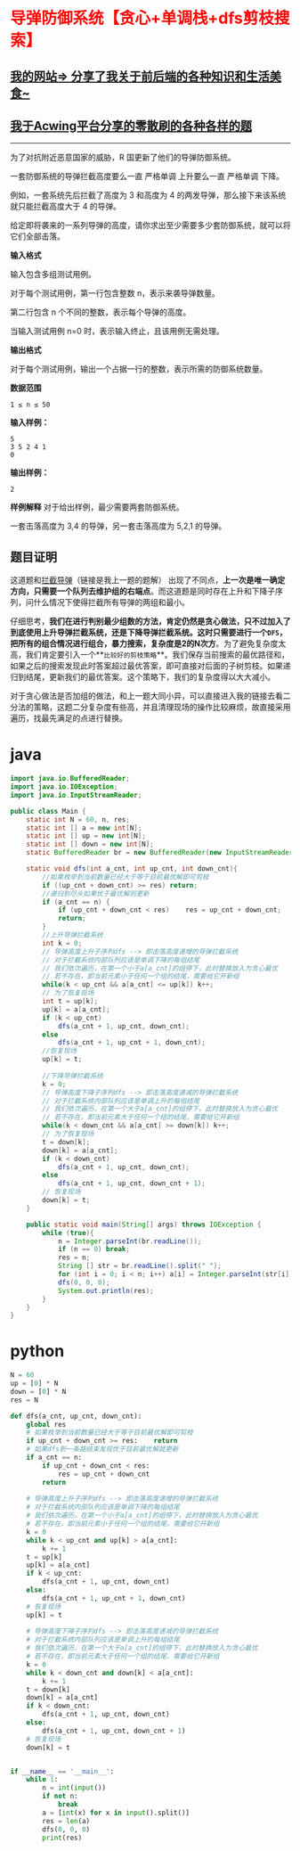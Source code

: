 # <font color='red'>导弹防御系统【贪心+单调栈+dfs剪枝搜索】</font>

## [我的网站=> 分享了我关于前后端的各种知识和生活美食~](https://www.fanxy.cloud)

## [我于Acwing平台分享的零散刷的各种各样的题](https://www.acwing.com/blog/content/33005/) 

----------
为了对抗附近恶意国家的威胁，R 国更新了他们的导弹防御系统。

一套防御系统的导弹拦截高度要么一直 严格单调 上升要么一直 严格单调 下降。

例如，一套系统先后拦截了高度为 3 和高度为 4 的两发导弹，那么接下来该系统就只能拦截高度大于 4 的导弹。

给定即将袭来的一系列导弹的高度，请你求出至少需要多少套防御系统，就可以将它们全部击落。

**输入格式**

输入包含多组测试用例。

对于每个测试用例，第一行包含整数 n，表示来袭导弹数量。

第二行包含 n 个不同的整数，表示每个导弹的高度。

当输入测试用例 n=0 时，表示输入终止，且该用例无需处理。

**输出格式**

对于每个测试用例，输出一个占据一行的整数，表示所需的防御系统数量。

**数据范围**

```
1 ≤ n ≤ 50
```

**输入样例：**

```
5
3 5 2 4 1
0 
```

**输出样例：**

```
2
```

**样例解释**
对于给出样例，最少需要两套防御系统。

一套击落高度为 3,4 的导弹，另一套击落高度为 5,2,1 的导弹。

## 题目证明

这道题和[拦截导弹](https://www.acwing.com/solution/content/142833/)（链接是我上一题的题解） 出现了不同点，**上一次是唯一确定方向，只需要一个队列去维护组的右端点**。而这道题是同时存在上升和下降子序列，问什么情况下使得拦截所有导弹的两组和最小。

仔细思考，**我们在进行判别最少组数的方法，肯定仍然是贪心做法，只不过加入了到底使用上升导弹拦截系统，还是下降导弹拦截系统。**这时只需要进行一个**`DFS`，把所有的组合情况进行组合，暴力搜索，复杂度是2的N次方**。为了避免复杂度太高，我们肯定要引入一个**`比较好的剪枝策略`**。我们保存当前搜索的最优路径和，如果之后的搜索发现此时答案超过最优答案，即可直接对后面的子树剪枝。如果递归到结尾，更新我们的最优答案。这个策略下，我们的复杂度得以大大减小。

对于贪心做法是否加组的做法，和上一题大同小异，可以直接进入我的链接去看二分法的策略，这题二分复杂度有些高，并且清理现场的操作比较麻烦，故直接采用遍历，找最先满足的点进行替换。

# java
```java
import java.io.BufferedReader;
import java.io.IOException;
import java.io.InputStreamReader;

public class Main {
    static int N = 60, n, res;
    static int [] a = new int[N];
    static int [] up = new int[N];
    static int [] down = new int[N];
    static BufferedReader br = new BufferedReader(new InputStreamReader(System.in));

    static void dfs(int a_cnt, int up_cnt, int down_cnt){
        //如果枚举到当前数量已经大于等于目前最优解即可剪枝
        if ((up_cnt + down_cnt) >= res) return;
        //递归到尽头如果优于最优解则更新
        if (a_cnt == n) {
            if (up_cnt + down_cnt < res)    res = up_cnt + down_cnt;
            return;
        }
        //上升导弹拦截系统
        int k = 0;
        // 导弹高度上升子序列dfs --> 即击落高度递增的导弹拦截系统
        // 对于拦截系统内部队列应该是单调下降的每组结尾
        // 我们依次遍历，在第一个小于a[a_cnt]的组停下，此时替换放入为贪心最优
        // 若不存在，即当前元素小于任何一个组的结尾，需要给它开新组
        while(k < up_cnt && a[a_cnt] <= up[k]) k++;
        // 为了恢复现场
        int t = up[k];
        up[k] = a[a_cnt];
        if (k < up_cnt)
            dfs(a_cnt + 1, up_cnt, down_cnt);
        else
            dfs(a_cnt + 1, up_cnt + 1, down_cnt);
        //恢复现场
        up[k] = t;
        
        //下降导弹拦截系统
        k = 0;
        // 导弹高度下降子序列dfs --> 即击落高度递减的导弹拦截系统
        // 对于拦截系统内部队列应该是单调上升的每组结尾    
        // 我们依次遍历，在第一个大于a[a_cnt]的组停下，此时替换放入为贪心最优
        // 若不存在，即当前元素大于任何一个组的结尾，需要给它开新组        
        while(k < down_cnt && a[a_cnt] >= down[k]) k++;
        // 为了恢复现场
        t = down[k];
        down[k] = a[a_cnt];
        if (k < down_cnt)
            dfs(a_cnt + 1, up_cnt, down_cnt);
        else
            dfs(a_cnt + 1, up_cnt, down_cnt + 1);
        // 恢复现场
        down[k] = t;
    }

    public static void main(String[] args) throws IOException {
        while (true){
            n = Integer.parseInt(br.readLine());
            if (n == 0) break;
            res = n;
            String [] str = br.readLine().split(" ");
            for (int i = 0; i < n; i++) a[i] = Integer.parseInt(str[i]);
            dfs(0, 0, 0);
            System.out.println(res);
        }
    }
}

```
# python

```python
N = 60
up = [0] * N
down = [0] * N
res = N

def dfs(a_cnt, up_cnt, down_cnt):
    global res
    # 如果枚举到当前数量已经大于等于目前最优解即可剪枝
    if up_cnt + down_cnt >= res:    return
    # 如果dfs到一条路结束发现优于目前最优解就更新
    if a_cnt == n:
        if up_cnt + down_cnt < res:
            res = up_cnt + down_cnt
        return
    
    # 导弹高度上升子序列dfs --> 即击落高度递增的导弹拦截系统
    # 对于拦截系统内部队列应该是单调下降的每组结尾
    # 我们依次遍历，在第一个小于a[a_cnt]的组停下，此时替换放入为贪心最优
    # 若不存在，即当前元素小于任何一个组的结尾，需要给它开新组
    k = 0
    while k < up_cnt and up[k] > a[a_cnt]:
        k += 1
    t = up[k]
    up[k] = a[a_cnt]
    if k < up_cnt:
        dfs(a_cnt + 1, up_cnt, down_cnt)
    else:
        dfs(a_cnt + 1, up_cnt + 1, down_cnt)
    # 恢复现场
    up[k] = t
    
    # 导弹高度下降子序列dfs --> 即击落高度递减的导弹拦截系统
    # 对于拦截系统内部队列应该是单调上升的每组结尾    
    # 我们依次遍历，在第一个大于a[a_cnt]的组停下，此时替换放入为贪心最优
    # 若不存在，即当前元素大于任何一个组的结尾，需要给它开新组
    k = 0
    while k < down_cnt and down[k] < a[a_cnt]:
        k += 1
    t = down[k]
    down[k] = a[a_cnt]
    if k < down_cnt:
        dfs(a_cnt + 1, up_cnt, down_cnt)
    else:
        dfs(a_cnt + 1, up_cnt, down_cnt + 1)
    # 恢复现场
    down[k] = t


if __name__ == '__main__':
    while 1:
        n = int(input())
        if not n:   
            break
        a = [int(x) for x in input().split()]
        res = len(a)
        dfs(0, 0, 0)
        print(res)
        
```